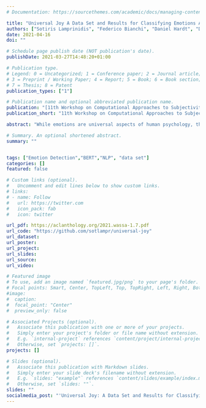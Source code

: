 ```yaml
---
# Documentation: https://sourcethemes.com/academic/docs/managing-content/

title: "Universal Joy A Data Set and Results for Classifying Emotions Across Languages"
authors: ["Sotiris Lamprinidis", "Federico Bianchi", "Daniel Hardt", "Dirk Hovy"]
date: 2021-04-16
doi: ""

# Schedule page publish date (NOT publication's date).
publishDate: 2021-03-27T14:48:20+01:00

# Publication type.
# Legend: 0 = Uncategorized; 1 = Conference paper; 2 = Journal article;
# 3 = Preprint / Working Paper; 4 = Report; 5 = Book; 6 = Book section;
# 7 = Thesis; 8 = Patent
publication_types: ["1"]

# Publication name and optional abbreviated publication name.
publication: "[11th Workshop on Computational Approaches to Subjectivity, Sentiment and Social Media Analysis](https://wt-public.emm4u.eu/wassa2021/)"
publication_short: "11th Workshop on Computational Approaches to Subjectivity, Sentiment and Social Media Analysis at EACL 2021"

abstract: "While emotions are universal aspects of human psychology, they are expressed differently across different languages and cultures. We introduce a new data set of over 530k anonymized public Facebook posts across 18 languages, labeled with five different emotions. Using multilingual BERT embeddings, we show that emotions can be reliably inferred both within and across languages. Zero-shot learning produces promising results for low-resource languages. Following established theories of basic emotions, we provide a detailed analysis of the possibilities and limits of cross-lingual emotion classification. We find that structural and typological similarity between languages facilitates cross-lingual learning, as well as linguistic diversity of training data. Our results suggest that there are commonalities underlying the expression of emotion in different languages. We publicly release the anonymized data for future research."

# Summary. An optional shortened abstract.
summary: ""


tags: ["Emotion Detection","BERT","NLP", "data set"]
categories: []
featured: false

# Custom links (optional).
#   Uncomment and edit lines below to show custom links.
# links:
# - name: Follow
#   url: https://twitter.com
#   icon_pack: fab
#   icon: twitter

url_pdf: https://aclanthology.org/2021.wassa-1.7.pdf
url_code: "https://github.com/sotlampr/universal-joy"
url_dataset:
url_poster:
url_project:
url_slides:
url_source:
url_video:

# Featured image
# To use, add an image named `featured.jpg/png` to your page's folder.
# Focal points: Smart, Center, TopLeft, Top, TopRight, Left, Right, BottomLeft, Bottom, BottomRight.
#image:
#  caption:
#  focal_point: "Center"
#  preview_only: false

# Associated Projects (optional).
#   Associate this publication with one or more of your projects.
#   Simply enter your project's folder or file name without extension.
#   E.g. `internal-project` references `content/project/internal-project/index.md`.
#   Otherwise, set `projects: []`.
projects: []

# Slides (optional).
#   Associate this publication with Markdown slides.
#   Simply enter your slide deck's filename without extension.
#   E.g. `slides: "example"` references `content/slides/example/index.md`.
#   Otherwise, set `slides: ""`.
slides: ""
socialmedia_post: "'Universal Joy: A Data Set and Results for Classifying Emotions Across Languages' by Lamprinidis et al. (2021) explores how AI research affects our planet. Tech can be green too! #SustainableTech"
---
```

